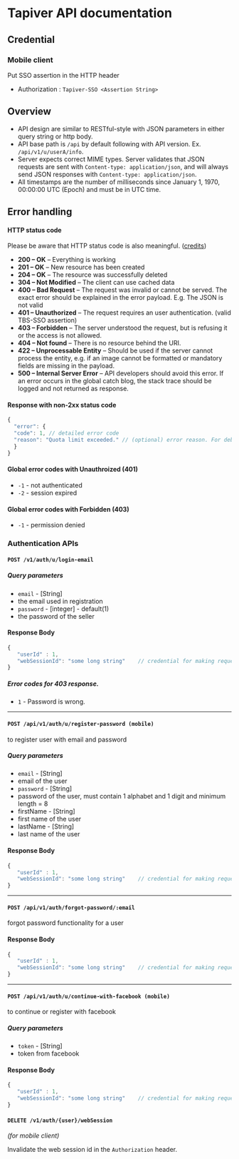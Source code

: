 # Tapiver API documentation

## Credential

### Mobile client

Put SSO assertion in the HTTP header

 * Authorization : `Tapiver-SSO <Assertion String>`

## Overview

 * API design are similar to RESTful-style with JSON parameters in either query string or http body.
 * API base path is `/api` by default following with API version. Ex. `/api/v1/u/userA/info`.
 * Server expects correct MIME types. Server validates that JSON requests are sent with `Content-type: application/json`, and will always send JSON responses with `Content-type: application/json`.
 * All timestamps are the number of milliseconds since January 1, 1970, 00:00:00 UTC (Epoch) and must be in UTC time.

## Error handling

#### HTTP status code

Please be aware that HTTP status code is also meaningful. ([credits](http://blog.mwaysolutions.com/2014/06/05/10-best-practices-for-better-restful-api/))

 * __200 – OK__ – Everything is working
 * __201 – OK__ – New resource has been created
 * __204 – OK__ – The resource was successfully deleted
 * __304 – Not Modified__ – The client can use cached data
 * __400 – Bad Request__ – The request was invalid or cannot be served. The exact error should be explained in the error payload. E.g. The JSON is not valid
 * __401 – Unauthorized__ – The request requires an user authentication. (valid TBS-SSO assertion)
 * __403 – Forbidden__ – The server understood the request, but is refusing it or the access is not allowed.
 * __404 – Not found__ – There is no resource behind the URI.
 * __422 – Unprocessable Entity__ – Should be used if the server cannot process the entity, e.g. if an image cannot be formatted or mandatory fields are missing in the payload.
 * __500 – Internal Server Error__ – API developers should avoid this error. If an error occurs in the global catch blog, the stack trace should be logged and not returned as response.

#### Response with non-2xx status code

```javascript
{
  "error": {
  "code": 1, // detailed error code
  "reason": "Quota limit exceeded." // (optional) error reason. For debugging only and not supposed to show to user.
  }
}
```

#### Global error codes with Unauthroized (401)

* `-1` - not authenticated
* `-2` - session expired

#### Global error codes with Forbidden (403)

* `-1` - permission denied

### Authentication APIs

#### `POST /v1/auth/u/login-email`

##### Query parameters
  * `email` - [String]
  * the email used in registration
  * `password` - [integer] - default(1)
  * the password of the seller


#### Response Body
```javascript
{
   "userId" : 1,
   "webSessionId": "some long string"    // credential for making requests to other APIs
}
```


##### Error codes for 403 response.

* `1` - Password is wrong.

___
#### `POST /api/v1/auth/u/register-password (mobile)`
to register user with email and password

##### Query parameters
  * `email` - [String]
  * email of the user
  * `password` - [String] 
  * password of the user, must contain 1 alphabet and 1 digit and minimum length = 8
  * firstName - [String]
  * first name of the user
  * lastName - [String]
  * last name of the user

#### Response Body
```javascript
{
   "userId" : 1,
   "webSessionId": "some long string"    // credential for making requests to other APIs
}
```
___
#### `POST /api/v1/auth/forgot-password/:email`
forgot password functionality for a user

#### Response Body
```javascript
{
   "userId" : 1,
   "webSessionId": "some long string"    // credential for making requests to other APIs
}
```  

___
#### `POST /api/v1/auth/u/continue-with-facebook (mobile)`
to continue or register with facebook

##### Query parameters
  * `token` - [String]
  * token from facebook
 
#### Response Body
```javascript
{
   "userId" : 1,
   "webSessionId": "some long string"    // credential for making requests to other APIs
}
```

#### `DELETE /v1/auth/{user}/webSession`

*(for mobile client)*

Invalidate the web session id in the `Authorization` header.
